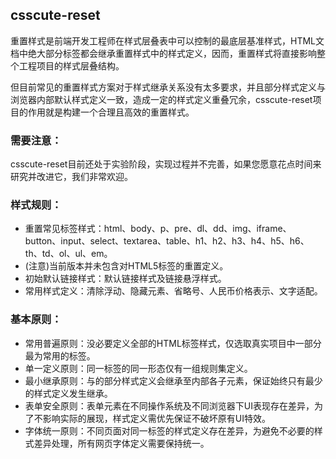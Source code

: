 ## csscute-reset

重置样式是前端开发工程师在样式层叠表中可以控制的最底层基准样式，HTML文档中绝大部分标签都会继承重置样式中的样式定义，因而，重置样式将直接影响整个工程项目的样式层叠结构。

但目前常见的重置样式方案对于样式继承关系没有太多要求，并且部分样式定义与浏览器内部默认样式定义一致，造成一定的样式定义重叠冗余，csscute-reset项目的作用就是构建一个合理且高效的重置样式。

### 需要注意：

csscute-reset目前还处于实验阶段，实现过程并不完善，如果您愿意花点时间来研究并改进它，我们非常欢迎。

### 样式规则：

- 重置常见标签样式：html、body、p、pre、dl、dd、img、iframe、button、input、select、textarea、table、h1、h2、h3、h4、h5、h6、th、td、ol、ul、em。
- (注意)当前版本并未包含对HTML5标签的重置定义。
- 初始默认链接样式：默认链接样式及链接悬浮样式。
- 常用样式定义：清除浮动、隐藏元素、省略号、人民币价格表示、文字适配。

### 基本原则：

- 常用普遍原则：没必要定义全部的HTML标签样式，仅选取真实项目中一部分最为常用的标签。
- 单一定义原则：同一标签的同一形态仅有一组规则集定义。
- 最小继承原则：<html>与<body>的部分样式定义会继承至内部各子元素，保证始终只有最少的样式定义发生继承。
- 表单安全原则：表单元素在不同操作系统及不同浏览器下UI表现存在差异，为了不影响实际的展现，样式定义需优先保证不破坏原有UI特效。
- 字体统一原则：不同页面对同一标签的样式定义存在差异，为避免不必要的样式差异处理，所有网页字体定义需要保持统一。
